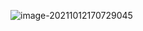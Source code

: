 ![image-20211012170729045](C:\Users\xin.yang6\AppData\Roaming\Typora\typora-user-images\image-20211012170729045.png)

